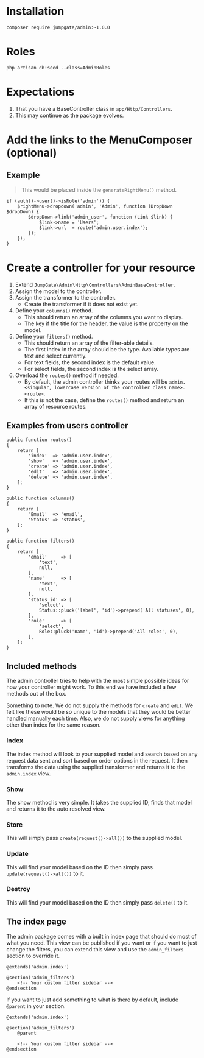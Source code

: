 # Installation

`composer require jumpgate/admin:~1.0.0`

# Roles

`php artisan db:seed --class=AdminRoles`

# Expectations

1. That you have a BaseController class in `app/Http/Controllers`.
1. This may continue as the package evolves.

# Add the links to the MenuComposer (optional)

## Example

> This would be placed inside the `generateRightMenu()` method.

```
if (auth()->user()->isRole('admin')) {
    $rightMenu->dropdown('admin', 'Admin', function (DropDown $dropDown) {
        $dropDown->link('admin_user', function (Link $link) {
            $link->name = 'Users';
            $link->url  = route('admin.user.index');
        });
    });
}
```

# Create a controller for your resource

1. Extend `JumpGate\Admin\Http\Controllers\AdminBaseController`.
1. Assign the model to the controller.
1. Assign the transformer to the controller.
    - Create the transformer if it does not exist yet.
1. Define your `columns()` method.
    - This should return an array of the columns you want to display.
    - The key if the title for the header, the value is the property on the model.
1. Define your `filters()` method.
    - This should return an array of the filter-able  details.
    - The first index in the array should be the type.  Available types are text and select currently.
    - For text fields, the second index is the default value.
    - For select fields, the second index is the select array.
1. Overload the `routes()` method if needed.
    - By default, the admin controller thinks your routes will be `admin.<singular, lowercase version of the controller class name>.<route>`.
    - If this is not the case, define the `routes()` method and return an array of resource routes.
    
## Examples from users controller

```
public function routes()
{
    return [
        'index'  => 'admin.user.index',
        'show'   => 'admin.user.index',
        'create' => 'admin.user.index',
        'edit'   => 'admin.user.index',
        'delete' => 'admin.user.index',
    ];
}
    
public function columns()
{
    return [
        'Email'  => 'email',
        'Status' => 'status',
    ];
}

public function filters()
{
    return [
        'email'     => [
            'text',
            null,
        ],
        'name'      => [
            'text',
            null,
        ],
        'status_id' => [
            'select',
            Status::pluck('label', 'id')->prepend('All statuses', 0),
        ],
        'role'      => [
            'select',
            Role::pluck('name', 'id')->prepend('All roles', 0),
        ],
    ];
}
```

## Included methods

The admin controller tries to help with the most simple possible ideas for how your controller might work.  To this end 
we have included a few methods out of the box.

Something to note.  We do not supply the methods for `create` and `edit`.  We felt like these would be so unique to the models 
that they would be better handled manually each time.  Also, we do not supply views for anything other than index for the 
same reason.

### Index

The index method will look to your supplied model and search based on any request data sent and sort based on order options 
in the request.  It then transforms the data using the supplied transformer and returns it to the `admin.index` view.

### Show

The show method is very simple.  It takes the supplied ID, finds that model and returns it to the auto resolved view.

### Store

This will simply pass `create(request()->all())` to the supplied model.

### Update

This will find your model based on the ID then simply pass `update(request()->all())` to it.

### Destroy

This will find your model based on the ID then simply pass `delete()` to it.

## The index page

The admin package comes with a built in index page that should do most of what you need.  This view can be published if you want 
or if you want to just change the filters, you can extend this view and use the `admin_filters` section to override it.

```
@extends('admin.index')

@section('admin_filters')
    <!-- Your custom filter sidebar -->
@endsection
```

If you want to just add something to what is there by default, include `@parent` in your section.

```
@extends('admin.index')

@section('admin_filters')
    @parent
    
    <!-- Your custom filter sidebar -->
@endsection
```

